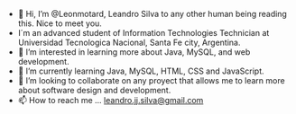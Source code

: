 - 👋 Hi, I’m @Leonmotard, Leandro Silva to any other human being reading this. Nice to meet you.
- I´m an advanced student of Information Technologies Technician at Universidad Tecnologica Nacional, Santa Fe city, Argentina.
- 👀 I’m interested in learning more about Java, MySQL, and web development.
- 🌱 I’m currently learning Java, MySQL, HTML, CSS and JavaScript.
- 💞️ I’m looking to collaborate on any proyect that allows me to learn more about software design and development.
- 📫 How to reach me ... leandro.jj.silva@gmail.com

<!---
Leonmotard/Leonmotard is a ✨ special ✨ repository because its `README.md` (this file) appears on your GitHub profile.
You can click the Preview link to take a look at your changes.
--->
